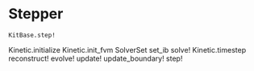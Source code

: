 # Stepper

```@docs
KitBase.step!
```


Kinetic.initialize
Kinetic.init_fvm
SolverSet
set_ib
solve!
Kinetic.timestep
reconstruct!
evolve!
update!
update_boundary!
step!